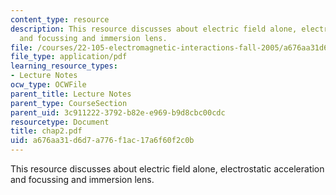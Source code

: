 ```yaml
---
content_type: resource
description: This resource discusses about electric field alone, electrostatic acceleration
  and focussing and immersion lens.
file: /courses/22-105-electromagnetic-interactions-fall-2005/a676aa31d6d7a776f1ac17a6f60f2c0b_chap2.pdf
file_type: application/pdf
learning_resource_types:
- Lecture Notes
ocw_type: OCWFile
parent_title: Lecture Notes
parent_type: CourseSection
parent_uid: 3c911222-3792-b82e-e969-b9d8cbc00cdc
resourcetype: Document
title: chap2.pdf
uid: a676aa31-d6d7-a776-f1ac-17a6f60f2c0b
---
```

This resource discusses about electric field alone, electrostatic acceleration and focussing and immersion lens.

